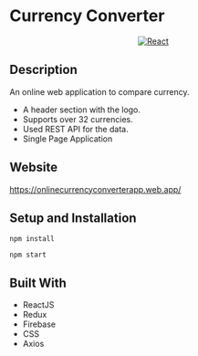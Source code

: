 # Currency Converter

<div align="center">
  
  [![React](https://img.shields.io/badge/React-20232A?style=for-the-badge&logo=react&logoColor=61DAFB)](https://reactjs.org/docs/getting-started.html)

</div>

## Description

An online web application to compare currency.

- A header section with the logo.
- Supports over 32 currencies.
- Used REST API for the data.
- Single Page Application

## Website

https://onlinecurrencyconverterapp.web.app/

## Setup and Installation

```
npm install
```   

```
npm start
```   

## Built With

- ReactJS
- Redux
- Firebase
- CSS
- Axios

